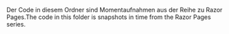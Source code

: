 <span data-ttu-id="cf7e1-101">Der Code in diesem Ordner sind Momentaufnahmen aus der Reihe zu Razor Pages.</span><span class="sxs-lookup"><span data-stu-id="cf7e1-101">The code in this folder is snapshots in time from the Razor Pages series.</span></span>
